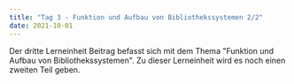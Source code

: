 ```yaml
---
title: "Tag 3 - Funktion und Aufbau von Bibliothekssystemen 2/2"
date: 2021-10-01
---
```


Der dritte Lerneinheit Beitrag befasst sich mit dem Thema "Funktion und Aufbau von Bibliothekssystemen". Zu dieser Lerneinheit wird es noch einen zweiten Teil geben. 
